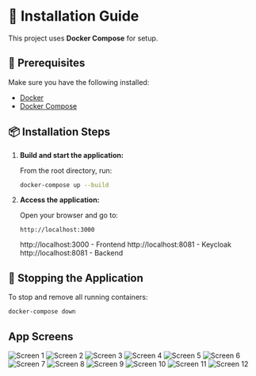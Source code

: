 # 🚀 Installation Guide

This project uses **Docker Compose** for setup.

## 🧱 Prerequisites

Make sure you have the following installed:

- [Docker](https://docs.docker.com/get-docker/)
- [Docker Compose](https://docs.docker.com/compose/install/)

## 📦 Installation Steps

1. **Build and start the application:**

   From the root directory, run:

   ```bash
   docker-compose up --build
   ```

2. **Access the application:**

   Open your browser and go to:

   ```
   http://localhost:3000
   ```


    http://localhost:3000 - Frontend
    http://localhost:8081 - Keycloak
    http://localhost:8081 - Backend
## 🛑 Stopping the Application

To stop and remove all running containers:

```bash
docker-compose down
```


## App Screens

![Screen 1](app_images/Pasted%20image%2020250711173214.png)
![Screen 2](app_images/Pasted%20image%2020250711173356.png)
![Screen 3](app_images/Pasted%20image%2020250711173459.png)
![Screen 4](app_images/Pasted%20image%2020250711173523.png)
![Screen 5](app_images/Pasted%20image%2020250711173549.png)
![Screen 6](app_images/Pasted%20image%2020250711173604.png)
![Screen 7](app_images/Pasted%20image%2020250711173700.png)
![Screen 8](app_images/Pasted%20image%2020250711173724.png)
![Screen 9](app_images/Pasted%20image%2020250711173926.png)
![Screen 10](app_images/Pasted%20image%2020250711173954.png)
![Screen 11](app_images/Pasted%20image%2020250711174037.png)
![Screen 12](app_images/Pasted%20image%2020250711174100.png)
